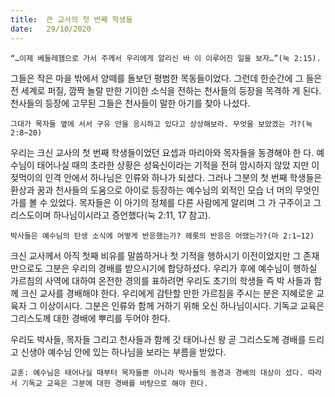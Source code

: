 ```yaml
---
title:  큰 교사의 첫 번째 학생들
date:   29/10/2020
---
```


`“…이제 베들레헴으로 가서 주께서 우리에게 알리신 바 이 이루어진 일을 보자…”(눅 2:15).`

그들은 작은 마을 밖에서 양떼를 돌보던 평범한 목동들이었다. 그런데 한순간에 그 들은 전 세계로 퍼질, 깜짝 놀랄 만한 기이한 소식을 전하는 천사들의 등장을 목격하 게 된다. 천사들의 등장에 고무된 그들은 천사들이 말한 아기를 찾아 나섰다.

`그대가 목자들 옆에 서서 구유 안을 응시하고 있다고 상상해보라. 무엇을 보았겠는 가?(눅 2:8~20)`

우리는 크신 교사의 첫 번째 학생들이었던 요셉과 마리아와 목자들을 동경해야 한 다. 예수님이 태어나실 때의 초라한 상황은 성육신이라는 기적을 전혀 암시하지 않았 지만 이 젖먹이의 인격 안에서 하나님은 인류와 하나가 되셨다. 그러나 그분의 첫 번째 학생들은 환상과 꿈과 천사들의 도움으로 아이로 등장하는 예수님의 외적인 모습 너 머의 무엇인가를 볼 수 있었다. 목자들은 이 아기의 정체를 다른 사람에게 알리며 그 가 구주이고 그리스도이며 하나님이시라고 증언했다(눅 2:11, 17 참고).

`박사들은 예수님의 탄생 소식에 어떻게 반응했는가? 헤롯의 반응은 어땠는가?(마 2:1~12)`

크신 교사께서 아직 첫째 비유를 말씀하거나 첫 기적을 행하시기 이전이었지만 그 존재만으로도 그분은 우리의 경배를 받으시기에 합당하셨다. 우리가 후에 예수님이 행하실 가르침의 사역에 대하여 온전한 경의를 표하려면 우리도 초기의 학생들 즉 박 사들과 함께 크신 교사를 경배해야 한다. 우리에게 감탄할 만한 가르침을 주시는 분은 지혜로운 교육자 그 이상이시다. 그분은 인류와 함께 거하기 위해 오신 하나님이시다. 기독교 교육은 그리스도께 대한 경배에 뿌리를 두어야 한다.

우리도 박사들, 목자들 그리고 천사들과 함께 갓 태어나신 왕 곧 그리스도께 경배를 드리고 신생아 예수님 안에 있는 하나님을 보라는 부름을 받았다.

`교훈: 예수님은 태어나실 때부터 목자들뿐 아니라 박사들의 동경과 경배의 대상이 셨다. 따라서 기독교 교육은 그분에 대한 경배를 바탕으로 해야 한다.`